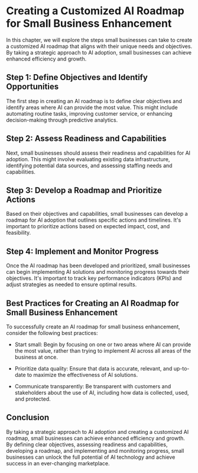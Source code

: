 Creating a Customized AI Roadmap for Small Business Enhancement
======================================================================================================================

In this chapter, we will explore the steps small businesses can take to create a customized AI roadmap that aligns with their unique needs and objectives. By taking a strategic approach to AI adoption, small businesses can achieve enhanced efficiency and growth.

Step 1: Define Objectives and Identify Opportunities
----------------------------------------------------

The first step in creating an AI roadmap is to define clear objectives and identify areas where AI can provide the most value. This might include automating routine tasks, improving customer service, or enhancing decision-making through predictive analytics.

Step 2: Assess Readiness and Capabilities
-----------------------------------------

Next, small businesses should assess their readiness and capabilities for AI adoption. This might involve evaluating existing data infrastructure, identifying potential data sources, and assessing staffing needs and capabilities.

Step 3: Develop a Roadmap and Prioritize Actions
------------------------------------------------

Based on their objectives and capabilities, small businesses can develop a roadmap for AI adoption that outlines specific actions and timelines. It's important to prioritize actions based on expected impact, cost, and feasibility.

Step 4: Implement and Monitor Progress
--------------------------------------

Once the AI roadmap has been developed and prioritized, small businesses can begin implementing AI solutions and monitoring progress towards their objectives. It's important to track key performance indicators (KPIs) and adjust strategies as needed to ensure optimal results.

Best Practices for Creating an AI Roadmap for Small Business Enhancement
------------------------------------------------------------------------

To successfully create an AI roadmap for small business enhancement, consider the following best practices:

* Start small: Begin by focusing on one or two areas where AI can provide the most value, rather than trying to implement AI across all areas of the business at once.

* Prioritize data quality: Ensure that data is accurate, relevant, and up-to-date to maximize the effectiveness of AI solutions.

* Communicate transparently: Be transparent with customers and stakeholders about the use of AI, including how data is collected, used, and protected.

Conclusion
----------

By taking a strategic approach to AI adoption and creating a customized AI roadmap, small businesses can achieve enhanced efficiency and growth. By defining clear objectives, assessing readiness and capabilities, developing a roadmap, and implementing and monitoring progress, small businesses can unlock the full potential of AI technology and achieve success in an ever-changing marketplace.
